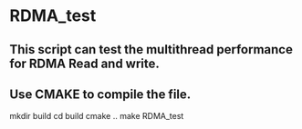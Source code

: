 # RDMA_test
## This script can test the multithread performance for RDMA Read and write.
## Use CMAKE to compile the file.
mkdir build
cd build
cmake ..
make RDMA_test
